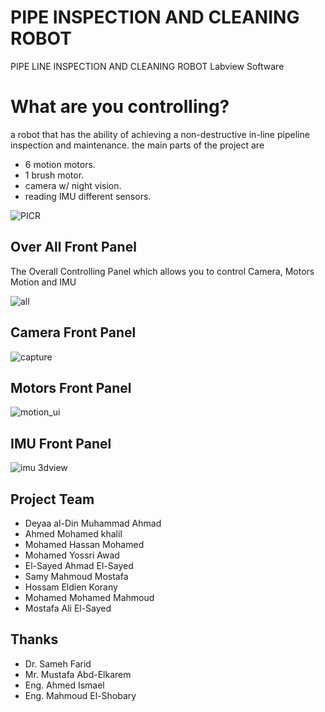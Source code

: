 # PIPE INSPECTION AND CLEANING ROBOT
PIPE LINE INSPECTION AND CLEANING ROBOT Labview Software

# What are you controlling?
a robot that has the ability of achieving a non-destructive in-line pipeline inspection and maintenance.
the main parts of the project are 
- 6 motion motors.
- 1 brush motor.
- camera w/ night vision.
- reading IMU different sensors.

![PICR](https://user-images.githubusercontent.com/16267182/35386191-d835556a-01d3-11e8-9592-e991100e1568.png)

## Over All Front Panel
The Overall Controlling Panel which allows you to control Camera, Motors Motion and IMU 

![all](https://user-images.githubusercontent.com/16267182/35386002-0919097a-01d3-11e8-8fad-537547fae273.PNG)

## Camera Front Panel
![capture](https://user-images.githubusercontent.com/16267182/35386088-5f5e7996-01d3-11e8-9c53-1044555ecd55.PNG)

## Motors Front Panel
![motion_ui](https://user-images.githubusercontent.com/16267182/35386102-7600f1b0-01d3-11e8-9bf3-e445b99afbb6.PNG)

## IMU Front Panel
![imu 3dview](https://user-images.githubusercontent.com/16267182/35386119-82b00f36-01d3-11e8-9c04-8ea620ba93a0.PNG)

## Project Team
- Deyaa al-Din Muhammad Ahmad
- Ahmed Mohamed khalil
- Mohamed Hassan Mohamed
- Mohamed Yossri Awad
- El-Sayed Ahmad El-Sayed
- Samy Mahmoud Mostafa
- Hossam Eldien Korany
- Mohamed Mohamed Mahmoud
- Mostafa Ali El-Sayed

## Thanks
- Dr. Sameh Farid
- Mr. Mustafa Abd-Elkarem
- Eng. Ahmed Ismael
- Eng. Mahmoud El-Shobary
